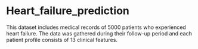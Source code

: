 # Heart_failure_prediction
This dataset includes medical records of 5000 patients who experienced heart failure. The data was gathered during their follow-up period and each patient profile consists of 13 clinical features.
